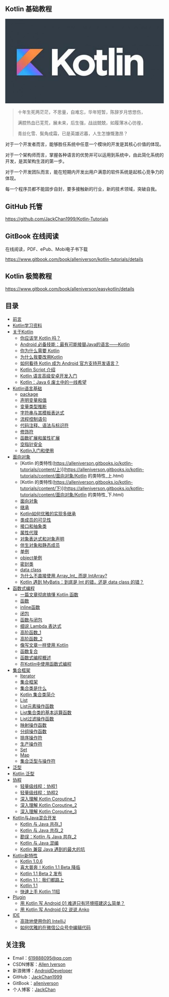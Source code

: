 ## Kotlin 基础教程

![](assets/kotlin.jpg)

> 十年生死两茫茫，不思量，自难忘，华年短暂，陈辞岁月悠悠伤，
>
> 满腔热血已芜荒，展未来，后生强，战战兢兢，如履薄冰心彷徨，
>
> 青丝化雪、鬓角成霜，已是英雄迟暮，人生怎慷慨激昂？

对于一个开发者而言，能够胜任系统中任意一个模块的开发是其核心价值的体现。

对于一个架构师而言，掌握各种语言的优势并可以运用到系统中，由此简化系统的开发，是其架构生涯的第一步。

对于一个开发团队而言，能在短期内开发出用户满意的软件系统是起核心竞争力的体现。

每一个程序员都不能固步自封，要多接触新的行业，新的技术领域，突破自我。

## GitHub 托管

https://github.com/JackChan1999/Kotlin-Tutorials

## GitBook 在线阅读

在线阅读，PDF、ePub、Mobi电子书下载

https://www.gitbook.com/book/alleniverson/kotlin-tutorials/details

## Kotlin 极简教程

https://www.gitbook.com/book/alleniverson/easykotlin/details

## 目录

* [前言](https://alleniverson.gitbooks.io/kotlin-tutorials/content/)
* [Kotlin学习资料](https://alleniverson.gitbooks.io/kotlin-tutorials/content/Resource/Kotlin学习资料.html)
* [关于Kotlin](https://alleniverson.gitbooks.io/kotlin-tutorials/content/关于Kotlin/README.html)
    * [你应该学 Kotlin 吗？](https://alleniverson.gitbooks.io/kotlin-tutorials/content/关于Kotlin/你应该学%20Kotlin%20吗？.html)
    * [Android 必备技能：最有可能接替Java的语言——Kotlin](https://alleniverson.gitbooks.io/kotlin-tutorials/content/关于Kotlin/Android%20必备技能：最有可能接替Java的语言——Kotlin.html)
    * [你为什么需要 Kotlin](https://alleniverson.gitbooks.io/kotlin-tutorials/content/关于Kotlin/你为什么需要%20Kotlin.html)
    * [为什么我要改用Kotlin](https://alleniverson.gitbooks.io/kotlin-tutorials/content/关于Kotlin/为什么我要改用Kotlin.html)
    * [如何看待 Kotlin 成为 Android 官方支持开发语言？](https://alleniverson.gitbooks.io/kotlin-tutorials/content/关于Kotlin/如何看待%20Kotlin%20成为%20Android%20官方支持开发语言？.html)
    * [Kotlin Script 介绍](https://alleniverson.gitbooks.io/kotlin-tutorials/content/关于Kotlin/Kotlin%20Script%20介绍.html)
    * [Kotlin 语言高级安卓开发入门](https://alleniverson.gitbooks.io/kotlin-tutorials/content/关于Kotlin/Kotlin%20语言高级安卓开发入门.html)
    * [Kotlin：Java 6 废土中的一线希望](https://alleniverson.gitbooks.io/kotlin-tutorials/content/关于Kotlin/Kotlin：Java%206%20废土中的一线希望.html)
* [Kotlin语言基础](https://alleniverson.gitbooks.io/kotlin-tutorials/content/Kotlin语言基础/README.html)
    * [package](https://alleniverson.gitbooks.io/kotlin-tutorials/content/Kotlin语言基础/1.package.html)
    * [声明变量和值](https://alleniverson.gitbooks.io/kotlin-tutorials/content/Kotlin语言基础/2.声明变量和值.html)
    * [变量类型推断](https://alleniverson.gitbooks.io/kotlin-tutorials/content/Kotlin语言基础/3.变量类型推断.html)
    * [字符串与其模板表达式](https://alleniverson.gitbooks.io/kotlin-tutorials/content/Kotlin语言基础/4.字符串与其模板表达式.html)
    * [流程控制语句](https://alleniverson.gitbooks.io/kotlin-tutorials/content/Kotlin语言基础/5.流程控制语句.html)
    * [代码注释、语法与标识符](https://alleniverson.gitbooks.io/kotlin-tutorials/content/Kotlin语言基础/6.代码注释、语法与标识符.html)
    * [修饰符](https://alleniverson.gitbooks.io/kotlin-tutorials/content/Kotlin语言基础/7.修饰符.html)
    * [函数扩展和属性扩展](https://alleniverson.gitbooks.io/kotlin-tutorials/content/Kotlin语言基础/8.函数扩展和属性扩展.html)
    * [空指针安全](https://alleniverson.gitbooks.io/kotlin-tutorials/content/Kotlin语言基础/9.空指针安全.html)
    * [Kotlin入门和使用](https://alleniverson.gitbooks.io/kotlin-tutorials/content/Kotlin语言基础/Kotlin入门和使用.html)
* [面向对象](https://alleniverson.gitbooks.io/kotlin-tutorials/content/面向对象/README.html)
    * [Kotlin 的类特性(https://alleniverson.gitbooks.io/kotlin-tutorials/content/上)](https://alleniverson.gitbooks.io/kotlin-tutorials/content/面向对象/Kotlin 的类特性_上.html)
    * [Kotlin 的类特性(https://alleniverson.gitbooks.io/kotlin-tutorials/content/下)](https://alleniverson.gitbooks.io/kotlin-tutorials/content/面向对象/Kotlin 的类特性_下.html)
    * [面向对象](https://alleniverson.gitbooks.io/kotlin-tutorials/content/面向对象/面向对象.html)
    * [继承](https://alleniverson.gitbooks.io/kotlin-tutorials/content/面向对象/继承.html)
    * [Kotlin如何优雅的实现多继承](https://alleniverson.gitbooks.io/kotlin-tutorials/content/面向对象/Kotlin如何优雅的实现多继承.html)
    * [类成员的可见性](https://alleniverson.gitbooks.io/kotlin-tutorials/content/面向对象/类成员的可见性.html)
    * [接口和抽象类](https://alleniverson.gitbooks.io/kotlin-tutorials/content/面向对象/接口和抽象类.html)
    * [属性代理](https://alleniverson.gitbooks.io/kotlin-tutorials/content/面向对象/属性代理.html)
    * [对象表达式和对象声明](https://alleniverson.gitbooks.io/kotlin-tutorials/content/面向对象/对象表达式和对象声明.html)
    * [伴生对象和静态成员](https://alleniverson.gitbooks.io/kotlin-tutorials/content/面向对象/伴生对象和静态成员.html)
    * [单例](https://alleniverson.gitbooks.io/kotlin-tutorials/content/面向对象/单例.html)
    * [object单例](https://alleniverson.gitbooks.io/kotlin-tutorials/content/面向对象/object单例.html)
    * [密封类](https://alleniverson.gitbooks.io/kotlin-tutorials/content/面向对象/密封类.html)
    * [data class](https://alleniverson.gitbooks.io/kotlin-tutorials/content/面向对象/data%20class.html)
    * [为什么不直接使用 Array_Int_ 而是 IntArray?](https://alleniverson.gitbooks.io/kotlin-tutorials/content/面向对象/为什么不直接使用%20Array_Int_%20而是%20IntArray？.html)
    * [Kotlin 遇到 MyBatis：到底是 Int 的错，还是 data class 的错？](https://alleniverson.gitbooks.io/kotlin-tutorials/content/面向对象/Kotlin%20遇到%20MyBatis：到底是%20Int%20的错，还是%20data%20class%20的错？.html)
* [函数式编程](https://alleniverson.gitbooks.io/kotlin-tutorials/content/函数/README.html)
    * [一篇文章彻底搞懂 Kotlin 函数](https://alleniverson.gitbooks.io/kotlin-tutorials/content/函数/一篇文章彻底搞懂%20Kotlin%20函数.html)
    * [函数](https://alleniverson.gitbooks.io/kotlin-tutorials/content/函数/函数.html)
    * [inline函数](https://alleniverson.gitbooks.io/kotlin-tutorials/content/函数/inline函数.html)
    * [闭包](https://alleniverson.gitbooks.io/kotlin-tutorials/content/函数/闭包.html)
    * [函数与闭包](https://alleniverson.gitbooks.io/kotlin-tutorials/content/函数/函数与闭包.html)
    * [细说 Lambda 表达式](https://alleniverson.gitbooks.io/kotlin-tutorials/content/函数/细说%20Lambda%20表达式.html)
    * [高阶函数_1](https://alleniverson.gitbooks.io/kotlin-tutorials/content/函数/高阶函数_1.html)
    * [高阶函数_2](https://alleniverson.gitbooks.io/kotlin-tutorials/content/函数/高阶函数_2.html)
    * [像写文章一样使用 Kotlin](https://alleniverson.gitbooks.io/kotlin-tutorials/content/函数/像写文章一样使用%20Kotlin.html)
    * [函数复合](https://alleniverson.gitbooks.io/kotlin-tutorials/content/函数/函数复合.html)
    * [函数式编程概述](https://alleniverson.gitbooks.io/kotlin-tutorials/content/函数式编程/函数式编程概述.html)
    * [在Kotlin中使用函数式编程](https://alleniverson.gitbooks.io/kotlin-tutorials/content/函数式编程/在Kotlin中使用函数式编程.html)
* [集合框架](https://alleniverson.gitbooks.io/kotlin-tutorials/content/集合框架/README.html)
    * [Iterator](https://alleniverson.gitbooks.io/kotlin-tutorials/content/集合框架/Iterator.html)
    * [集合框架](https://alleniverson.gitbooks.io/kotlin-tutorials/content/集合框架/集合框架.html)
    * [集合类是什么](https://alleniverson.gitbooks.io/kotlin-tutorials/content/集合框架/集合类是什么.html)
    * [Kotlin 集合类简介](https://alleniverson.gitbooks.io/kotlin-tutorials/content/集合框架/Kotlin%20集合类简介.html)
    * [List](https://alleniverson.gitbooks.io/kotlin-tutorials/content/集合框架/List.html)
    * [List元素操作函数](https://alleniverson.gitbooks.io/kotlin-tutorials/content/集合框架/List元素操作函数.html)
    * [List集合类的基本运算函数](https://alleniverson.gitbooks.io/kotlin-tutorials/content/集合框架/List集合类的基本运算函数.html)
    * [List过滤操作函数](https://alleniverson.gitbooks.io/kotlin-tutorials/content/集合框架/List过滤操作函数.html)
    * [映射操作函数](https://alleniverson.gitbooks.io/kotlin-tutorials/content/集合框架/映射操作函数.html)
    * [分组操作函数](https://alleniverson.gitbooks.io/kotlin-tutorials/content/集合框架/分组操作函数.html)
    * [排序操作符](https://alleniverson.gitbooks.io/kotlin-tutorials/content/集合框架/排序操作符.html)
    * [生产操作符](https://alleniverson.gitbooks.io/kotlin-tutorials/content/集合框架/生产操作符.html)
    * [Set](https://alleniverson.gitbooks.io/kotlin-tutorials/content/集合框架/Set.html)
    * [Map](https://alleniverson.gitbooks.io/kotlin-tutorials/content/集合框架/Map.html)
    * [集合泛型与操作符](https://alleniverson.gitbooks.io/kotlin-tutorials/content/集合框架/集合泛型与操作符.html)
* [泛型](https://alleniverson.gitbooks.io/kotlin-tutorials/content/泛型/泛型.html)
* [Kotlin 泛型](https://alleniverson.gitbooks.io/kotlin-tutorials/content/泛型/Kotlin%20泛型.html)
* [协程](https://alleniverson.gitbooks.io/kotlin-tutorials/content/协程/README.html)
    * [轻量级线程：协程1](https://alleniverson.gitbooks.io/kotlin-tutorials/content/协程/轻量级线程：协程1.html)
    * [轻量级线程：协程2](https://alleniverson.gitbooks.io/kotlin-tutorials/content/协程/轻量级线程：协程2.html)
    * [深入理解 Kotlin Coroutine_1](https://alleniverson.gitbooks.io/kotlin-tutorials/content/协程/深入理解%20Kotlin%20Coroutine_1.html)
    * [深入理解 Kotlin Coroutine_2](https://alleniverson.gitbooks.io/kotlin-tutorials/content/协程/深入理解%20Kotlin%20Coroutine_2.html)
    * [深入理解 Kotlin Coroutine_3](https://alleniverson.gitbooks.io/kotlin-tutorials/content/协程/深入理解%20Kotlin%20Coroutine_3.html)
* [Kotlin与Java混合开发](https://alleniverson.gitbooks.io/kotlin-tutorials/content/Kotlin与Java混合开发/README.html)
    * [Kotlin 与 Java 共存_1](https://alleniverson.gitbooks.io/kotlin-tutorials/content/Kotlin与Java混合开发/Kotlin%20与%20Java%20共存_1.html)
    * [Kotlin 与 Java 共存_2](https://alleniverson.gitbooks.io/kotlin-tutorials/content/Kotlin与Java混合开发/Kotlin%20与%20Java%20共存_2.html)
    * [勘误：Kotlin 与 Java 共存_2](https://alleniverson.gitbooks.io/kotlin-tutorials/content/Kotlin与Java混合开发/勘误：Kotlin%20与%20Java%20共存_2.html)
    * [Kotlin 与 Java 混编](https://alleniverson.gitbooks.io/kotlin-tutorials/content/Kotlin与Java混合开发/Kotlin%20与%20Java%20混编.html)
    * [Kotlin 兼容 Java 遇到的最大的坑](https://alleniverson.gitbooks.io/kotlin-tutorials/content/Kotlin与Java混合开发/Kotlin%20兼容%20Java%20遇到的最大的坑.html)
* [Kotlin新特性](https://alleniverson.gitbooks.io/kotlin-tutorials/content/Kotlin新特性/README.html)
    * [Kotlin 1.0.6](https://alleniverson.gitbooks.io/kotlin-tutorials/content/Kotlin新特性/Kotlin%201.0.6.html)
    * [喜大普奔！Kotlin 1.1 Beta 降临](https://alleniverson.gitbooks.io/kotlin-tutorials/content/Kotlin新特性/喜大普奔！Kotlin%201.1%20Beta%20降临.html)
    * [Kotlin 1.1 Beta 2 发布](https://alleniverson.gitbooks.io/kotlin-tutorials/content/Kotlin新特性/Kotlin%201.1%20Beta%202%20发布.html)
    * [Kotlin 1.1：我们都路上](https://alleniverson.gitbooks.io/kotlin-tutorials/content/Kotlin新特性/Kotlin%201.1：我们都路上.html)
    * [Kotlin 1.1](https://alleniverson.gitbooks.io/kotlin-tutorials/content/Kotlin新特性/Kotlin%201.1.html)
    * [快速上手 Kotlin 11招](https://alleniverson.gitbooks.io/kotlin-tutorials/content/Kotlin新特性/快速上手%20Kotlin%2011招.html)
* [Plugin](https://alleniverson.gitbooks.io/kotlin-tutorials/content/Plugin/README.html)
    * [用 Kotlin 写 Android 01 难道只有环境搭建这么简单？](https://alleniverson.gitbooks.io/kotlin-tutorials/content/Plugin/[用%20Kotlin%20写%20Android]%2001%20难道只有环境搭建这么简单？.html)
    * [用 Kotlin 写 Android 02 说说 Anko](https://alleniverson.gitbooks.io/kotlin-tutorials/content/Plugin/[用%20Kotlin%20写%20Android]%2002%20说说%20Anko.html)
* [IDE](https://alleniverson.gitbooks.io/kotlin-tutorials/content/IDE/README.html)
    * [高效地使用你的 IntelliJ](https://alleniverson.gitbooks.io/kotlin-tutorials/content/IDE/高效地使用你的%20IntelliJ.html)
    * [如何优雅的在微信公众号中编辑代码](https://alleniverson.gitbooks.io/kotlin-tutorials/content/IDE/如何优雅的在微信公众号中编辑代码.html)

## 关注我

- Email：<619888095@qq.com>
- CSDN博客：[Allen Iverson](http://blog.csdn.net/axi295309066)
- 新浪微博：[AndroidDeveloper](http://weibo.com/u/1848214604?topnav=1&wvr=6&topsug=1&is_all=1)
- GitHub：[JackChan1999](https://github.com/JackChan1999)
- GitBook：[alleniverson](https://www.gitbook.com/@alleniverson)
- 个人博客：[JackChan](https://jackchan1999.github.io/)